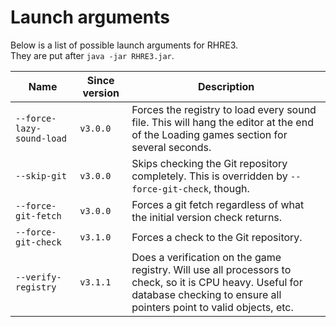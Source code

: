 # Launch arguments

Below is a list of possible launch arguments for RHRE3.<br>
They are put after `java -jar RHRE3.jar`.

| Name | Since version | Description |
|------|---------------|-------------|
|  `--force-lazy-sound-load` | `v3.0.0` | Forces the registry to load every sound file. This will hang the editor at the end of the Loading games section for several seconds. |
| `--skip-git` | `v3.0.0` | Skips checking the Git repository completely. This is overridden by `--force-git-check`, though. |
| `--force-git-fetch` | `v3.0.0` | Forces a git fetch regardless of what the initial version check returns. |
| `--force-git-check` | `v3.1.0` | Forces a check to the Git repository. |
| `--verify-registry` | `v3.1.1` | Does a verification on the game registry. Will use all processors to check, so it is CPU heavy. Useful for database checking to ensure all pointers point to valid objects, etc. |
